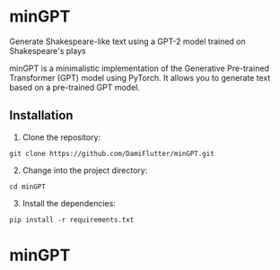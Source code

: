 # minGPT
Generate Shakespeare-like text using a GPT-2 model trained on Shakespeare's plays

minGPT is a minimalistic implementation of the Generative Pre-trained Transformer (GPT) model using PyTorch. It allows you to generate text based on a pre-trained GPT model.

## Installation

1. Clone the repository:

```shell
git clone https://github.com/DamiFlutter/minGPT.git
```
2. Change into the project directory:

```shell
cd minGPT
```
3. Install the dependencies:

```shell
pip install -r requirements.txt
```

# minGPT
